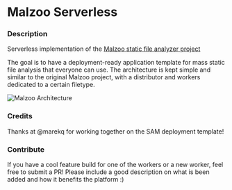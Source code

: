 # Malzoo Serverless
### Description
Serverless implementation of the [Malzoo static file analyzer project](https://github.com/nheijmans/malzoo/)

The goal is to have a deployment-ready application template for mass static file analysis that everyone can use.
The architecture is kept simple and similar to the original Malzoo project, with a distributor and workers dedicated to a certain filetype.

![Malzoo Architecture](https://github.com/nheijmans/malzoo_serverless/images/malzoo_serverless.png)

### Credits
Thanks at @marekq for working together on the SAM deployment template!

### Contribute
If you have a cool feature build for one of the workers or a new worker, feel free to submit a PR! Please include a good description on what is been added and how it benefits the platform :) 
